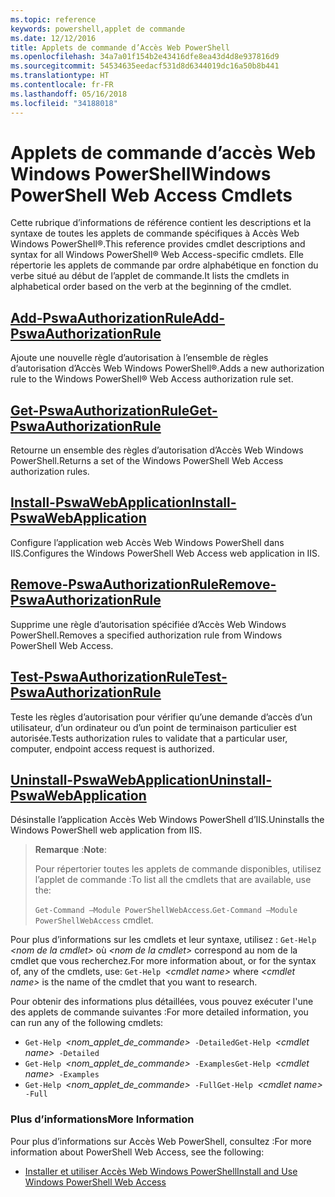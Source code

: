 ```yaml
---
ms.topic: reference
keywords: powershell,applet de commande
ms.date: 12/12/2016
title: Applets de commande d’Accès Web PowerShell
ms.openlocfilehash: 34a7a01f154b2e43416dfe8ea43d4d8e937816d9
ms.sourcegitcommit: 54534635eedacf531d8d6344019dc16a50b8b441
ms.translationtype: HT
ms.contentlocale: fr-FR
ms.lasthandoff: 05/16/2018
ms.locfileid: "34188018"
---
```

# <a name="windows-powershell-web-access-cmdlets"></a><span data-ttu-id="8b0c1-103">Applets de commande d’accès Web Windows PowerShell</span><span class="sxs-lookup"><span data-stu-id="8b0c1-103">Windows PowerShell Web Access Cmdlets</span></span>

<span data-ttu-id="8b0c1-104">Cette rubrique d’informations de référence contient les descriptions et la syntaxe de toutes les applets de commande spécifiques à Accès Web Windows PowerShell®.</span><span class="sxs-lookup"><span data-stu-id="8b0c1-104">This reference provides cmdlet descriptions and syntax for all Windows PowerShell® Web Access-specific cmdlets.</span></span> <span data-ttu-id="8b0c1-105">Elle répertorie les applets de commande par ordre alphabétique en fonction du verbe situé au début de l’applet de commande.</span><span class="sxs-lookup"><span data-stu-id="8b0c1-105">It lists the cmdlets in alphabetical order based on the verb at the beginning of the cmdlet.</span></span>

## <a name="add-pswaauthorizationruleadd-pswaauthorizationrulemd"></a>[<span data-ttu-id="8b0c1-106">Add-PswaAuthorizationRule</span><span class="sxs-lookup"><span data-stu-id="8b0c1-106">Add-PswaAuthorizationRule</span></span>](add-pswaauthorizationrule.md)

<span data-ttu-id="8b0c1-107">Ajoute une nouvelle règle d’autorisation à l’ensemble de règles d’autorisation d’Accès Web Windows PowerShell®.</span><span class="sxs-lookup"><span data-stu-id="8b0c1-107">Adds a new authorization rule to the Windows PowerShell® Web Access authorization rule set.</span></span>

## <a name="get-pswaauthorizationruleget-pswaauthorizationrulemd"></a>[<span data-ttu-id="8b0c1-108">Get-PswaAuthorizationRule</span><span class="sxs-lookup"><span data-stu-id="8b0c1-108">Get-PswaAuthorizationRule</span></span>](get-pswaauthorizationrule.md)

<span data-ttu-id="8b0c1-109">Retourne un ensemble des règles d’autorisation d’Accès Web Windows PowerShell.</span><span class="sxs-lookup"><span data-stu-id="8b0c1-109">Returns a set of the Windows PowerShell Web Access authorization rules.</span></span>

## <a name="install-pswawebapplicationinstall-pswawebapplicationmd"></a>[<span data-ttu-id="8b0c1-110">Install-PswaWebApplication</span><span class="sxs-lookup"><span data-stu-id="8b0c1-110">Install-PswaWebApplication</span></span>](install-pswawebapplication.md)

<span data-ttu-id="8b0c1-111">Configure l’application web Accès Web Windows PowerShell dans IIS.</span><span class="sxs-lookup"><span data-stu-id="8b0c1-111">Configures the Windows PowerShell Web Access web application in IIS.</span></span>

## <a name="remove-pswaauthorizationruleremove-pswaauthorizationrulemd"></a>[<span data-ttu-id="8b0c1-112">Remove-PswaAuthorizationRule</span><span class="sxs-lookup"><span data-stu-id="8b0c1-112">Remove-PswaAuthorizationRule</span></span>](remove-pswaauthorizationrule.md)

<span data-ttu-id="8b0c1-113">Supprime une règle d’autorisation spécifiée d’Accès Web Windows PowerShell.</span><span class="sxs-lookup"><span data-stu-id="8b0c1-113">Removes a specified authorization rule from Windows PowerShell Web Access.</span></span>

## <a name="test-pswaauthorizationruletest-pswaauthorizationrulemd"></a>[<span data-ttu-id="8b0c1-114">Test-PswaAuthorizationRule</span><span class="sxs-lookup"><span data-stu-id="8b0c1-114">Test-PswaAuthorizationRule</span></span>](test-pswaauthorizationrule.md)

<span data-ttu-id="8b0c1-115">Teste les règles d’autorisation pour vérifier qu’une demande d’accès d’un utilisateur, d’un ordinateur ou d’un point de terminaison particulier est autorisée.</span><span class="sxs-lookup"><span data-stu-id="8b0c1-115">Tests authorization rules to validate that a particular user, computer, endpoint access request is authorized.</span></span>

## <a name="uninstall-pswawebapplicationuninstall-pswawebapplicationmd"></a>[<span data-ttu-id="8b0c1-116">Uninstall-PswaWebApplication</span><span class="sxs-lookup"><span data-stu-id="8b0c1-116">Uninstall-PswaWebApplication</span></span>](uninstall-pswawebapplication.md)

<span data-ttu-id="8b0c1-117">Désinstalle l’application Accès Web Windows PowerShell d’IIS.</span><span class="sxs-lookup"><span data-stu-id="8b0c1-117">Uninstalls the Windows PowerShell web application from IIS.</span></span>

><span data-ttu-id="8b0c1-118">**Remarque** :</span><span class="sxs-lookup"><span data-stu-id="8b0c1-118">**Note**:</span></span>
>
><span data-ttu-id="8b0c1-119">Pour répertorier toutes les applets de commande disponibles, utilisez l’applet de commande :</span><span class="sxs-lookup"><span data-stu-id="8b0c1-119">To list all the cmdlets that are available, use the:</span></span>
>
> <span data-ttu-id="8b0c1-120">`Get-Command –Module PowerShellWebAccess`.</span><span class="sxs-lookup"><span data-stu-id="8b0c1-120">`Get-Command –Module PowerShellWebAccess` cmdlet.</span></span>

<span data-ttu-id="8b0c1-121">Pour plus d’informations sur les cmdlets et leur syntaxe, utilisez : `Get-Help `*&lt;nom de la cmdlet&gt;* où *&lt;nom de la cmdlet&gt;* correspond au nom de la cmdlet que vous recherchez.</span><span class="sxs-lookup"><span data-stu-id="8b0c1-121">For more information about, or for the syntax of, any of the cmdlets, use: `Get-Help `*&lt;cmdlet name&gt;* where *&lt;cmdlet name&gt;* is the name of the cmdlet that you want to research.</span></span>

<span data-ttu-id="8b0c1-122">Pour obtenir des informations plus détaillées, vous pouvez exécuter l'une des applets de commande suivantes :</span><span class="sxs-lookup"><span data-stu-id="8b0c1-122">For more detailed information, you can run any of the following cmdlets:</span></span>

- <span data-ttu-id="8b0c1-123">`Get-Help `*&lt;nom_applet_de_commande&gt;*` -Detailed`</span><span class="sxs-lookup"><span data-stu-id="8b0c1-123">`Get-Help `*&lt;cmdlet name&gt;*` -Detailed`</span></span>
- <span data-ttu-id="8b0c1-124">`Get-Help `*&lt;nom_applet_de_commande&gt;*` -Examples`</span><span class="sxs-lookup"><span data-stu-id="8b0c1-124">`Get-Help `*&lt;cmdlet name&gt;*` -Examples`</span></span>
- <span data-ttu-id="8b0c1-125">`Get-Help `*&lt;nom_applet_de_commande&gt;*` -Full`</span><span class="sxs-lookup"><span data-stu-id="8b0c1-125">`Get-Help `*&lt;cmdlet name&gt;*` -Full`</span></span>

### <a name="more-information"></a><span data-ttu-id="8b0c1-126">Plus d’informations</span><span class="sxs-lookup"><span data-stu-id="8b0c1-126">More Information</span></span>

<span data-ttu-id="8b0c1-127">Pour plus d’informations sur Accès Web PowerShell, consultez :</span><span class="sxs-lookup"><span data-stu-id="8b0c1-127">For more information about PowerShell Web Access, see the following:</span></span>

- [<span data-ttu-id="8b0c1-128">Installer et utiliser Accès Web Windows PowerShell</span><span class="sxs-lookup"><span data-stu-id="8b0c1-128">Install and Use Windows PowerShell Web Access</span></span>](../install-and-use-windows-powershell-web-access.md)